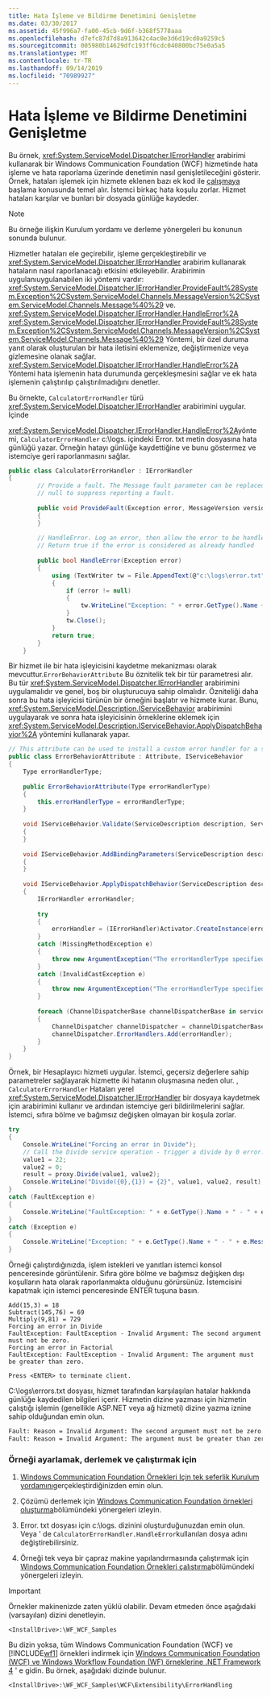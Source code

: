 ```yaml
---
title: Hata İşleme ve Bildirme Denetimini Genişletme
ms.date: 03/30/2017
ms.assetid: 45f996a7-fa00-45cb-9d6f-b368f5778aaa
ms.openlocfilehash: d7efc87d7d8a913642c4ac0e3d6d19cd0a9259c5
ms.sourcegitcommit: 005980b14629dfc193ff6cdc040800bc75e0a5a5
ms.translationtype: MT
ms.contentlocale: tr-TR
ms.lasthandoff: 09/14/2019
ms.locfileid: "70989927"
---
```

# <a name="extending-control-over-error-handling-and-reporting"></a>Hata İşleme ve Bildirme Denetimini Genişletme
Bu örnek, <xref:System.ServiceModel.Dispatcher.IErrorHandler> arabirimi kullanarak bir Windows Communication Foundation (WCF) hizmetinde hata işleme ve hata raporlama üzerinde denetimin nasıl genişletileceğini gösterir. Örnek, hataları işlemek için hizmete eklenen bazı ek kod ile [çalışmaya](../../../../docs/framework/wcf/samples/getting-started-sample.md) başlama konusunda temel alır. İstemci birkaç hata koşulu zorlar. Hizmet hataları karşılar ve bunları bir dosyada günlüğe kaydeder.  
  
> [!NOTE]
> Bu örneğe ilişkin Kurulum yordamı ve derleme yönergeleri bu konunun sonunda bulunur.  
  
 Hizmetler hataları ele geçirebilir, işleme gerçekleştirebilir ve <xref:System.ServiceModel.Dispatcher.IErrorHandler> arabirim kullanarak hataların nasıl raporlanacağı etkisini etkileyebilir. Arabirimin uygulanıuygulanabilen iki yöntemi vardır: <xref:System.ServiceModel.Dispatcher.IErrorHandler.ProvideFault%28System.Exception%2CSystem.ServiceModel.Channels.MessageVersion%2CSystem.ServiceModel.Channels.Message%40%29> ve. <xref:System.ServiceModel.Dispatcher.IErrorHandler.HandleError%2A> <xref:System.ServiceModel.Dispatcher.IErrorHandler.ProvideFault%28System.Exception%2CSystem.ServiceModel.Channels.MessageVersion%2CSystem.ServiceModel.Channels.Message%40%29> Yöntemi, bir özel duruma yanıt olarak oluşturulan bir hata iletisini eklemenize, değiştirmenize veya gizlemesine olanak sağlar. <xref:System.ServiceModel.Dispatcher.IErrorHandler.HandleError%2A> Yöntemi hata işlemenin hata durumunda gerçekleşmesini sağlar ve ek hata işlemenin çalıştırılıp çalıştırılmadığını denetler.  
  
 Bu örnekte, `CalculatorErrorHandler` türü <xref:System.ServiceModel.Dispatcher.IErrorHandler> arabirimini uygular. İçinde  
  
 <xref:System.ServiceModel.Dispatcher.IErrorHandler.HandleError%2A>yöntemi, `CalculatorErrorHandler` c:\logs. içindeki Error. txt metin dosyasına hata günlüğü yazar. Örneğin hatayı günlüğe kaydettiğine ve bunu göstermez ve istemciye geri raporlanmasını sağlar.  
  
```csharp  
public class CalculatorErrorHandler : IErrorHandler  
{  
        // Provide a fault. The Message fault parameter can be replaced, or set to  
        // null to suppress reporting a fault.  
  
        public void ProvideFault(Exception error, MessageVersion version, ref Message fault)  
        {  
        }  
  
        // HandleError. Log an error, then allow the error to be handled as usual.  
        // Return true if the error is considered as already handled  
  
        public bool HandleError(Exception error)  
        {  
            using (TextWriter tw = File.AppendText(@"c:\logs\error.txt"))  
            {  
                if (error != null)  
                {  
                    tw.WriteLine("Exception: " + error.GetType().Name + " - " + error.Message);  
                }  
                tw.Close();  
            }  
            return true;  
        }  
    }  
```  
  
 Bir hizmet ile bir hata işleyicisini kaydetme mekanizması olarak mevcuttur.`ErrorBehaviorAttribute` Bu öznitelik tek bir tür parametresi alır. Bu tür <xref:System.ServiceModel.Dispatcher.IErrorHandler> arabirimini uygulamalıdır ve genel, boş bir oluşturucuya sahip olmalıdır. Özniteliği daha sonra bu hata işleyicisi türünün bir örneğini başlatır ve hizmete kurar. Bunu, <xref:System.ServiceModel.Description.IServiceBehavior> arabirimini uygulayarak ve sonra hata işleyicisinin örneklerine eklemek için <xref:System.ServiceModel.Description.IServiceBehavior.ApplyDispatchBehavior%2A> yöntemini kullanarak yapar.  
  
```csharp  
// This attribute can be used to install a custom error handler for a service.  
public class ErrorBehaviorAttribute : Attribute, IServiceBehavior  
{  
    Type errorHandlerType;  
  
    public ErrorBehaviorAttribute(Type errorHandlerType)  
    {  
        this.errorHandlerType = errorHandlerType;  
    }  
  
    void IServiceBehavior.Validate(ServiceDescription description, ServiceHostBase serviceHostBase)  
    {  
    }  
  
    void IServiceBehavior.AddBindingParameters(ServiceDescription description, ServiceHostBase serviceHostBase, System.Collections.ObjectModel.Collection<ServiceEndpoint> endpoints, BindingParameterCollection parameters)  
    {  
    }  
  
    void IServiceBehavior.ApplyDispatchBehavior(ServiceDescription description, ServiceHostBase serviceHostBase)  
    {  
        IErrorHandler errorHandler;  
  
        try  
        {  
            errorHandler = (IErrorHandler)Activator.CreateInstance(errorHandlerType);  
        }  
        catch (MissingMethodException e)  
        {  
            throw new ArgumentException("The errorHandlerType specified in the ErrorBehaviorAttribute constructor must have a public empty constructor.", e);  
        }  
        catch (InvalidCastException e)  
        {  
            throw new ArgumentException("The errorHandlerType specified in the ErrorBehaviorAttribute constructor must implement System.ServiceModel.Dispatcher.IErrorHandler.", e);  
        }  
  
        foreach (ChannelDispatcherBase channelDispatcherBase in serviceHostBase.ChannelDispatchers)  
        {  
            ChannelDispatcher channelDispatcher = channelDispatcherBase as ChannelDispatcher;  
            channelDispatcher.ErrorHandlers.Add(errorHandler);  
        }                                                  
    }  
}  
```  
  
 Örnek, bir Hesaplayıcı hizmeti uygular. İstemci, geçersiz değerlere sahip parametreler sağlayarak hizmette iki hatanın oluşmasına neden olur. , `CalculatorErrorHandler` Hataları yerel <xref:System.ServiceModel.Dispatcher.IErrorHandler> bir dosyaya kaydetmek için arabirimini kullanır ve ardından istemciye geri bildirilmelerini sağlar. İstemci, sıfıra bölme ve bağımsız değişken olmayan bir koşula zorlar.  
  
```csharp  
try  
{  
    Console.WriteLine("Forcing an error in Divide");  
    // Call the Divide service operation - trigger a divide by 0 error.  
    value1 = 22;  
    value2 = 0;  
    result = proxy.Divide(value1, value2);  
    Console.WriteLine("Divide({0},{1}) = {2}", value1, value2, result);  
}  
catch (FaultException e)  
{  
    Console.WriteLine("FaultException: " + e.GetType().Name + " - " + e.Message);  
}  
catch (Exception e)  
{  
    Console.WriteLine("Exception: " + e.GetType().Name + " - " + e.Message);  
}  
```  
  
 Örneği çalıştırdığınızda, işlem istekleri ve yanıtları istemci konsol penceresinde görüntülenir. Sıfıra göre bölme ve bağımsız değişken dışı koşulların hata olarak raporlanmakta olduğunu görürsünüz. İstemcisini kapatmak için istemci penceresinde ENTER tuşuna basın.  
  
```  
Add(15,3) = 18  
Subtract(145,76) = 69  
Multiply(9,81) = 729  
Forcing an error in Divide  
FaultException: FaultException - Invalid Argument: The second argument must not be zero.  
Forcing an error in Factorial  
FaultException: FaultException - Invalid Argument: The argument must be greater than zero.  
  
Press <ENTER> to terminate client.  
```  
  
 C:\logs\errors.txt dosyası, hizmet tarafından karşılaşılan hatalar hakkında günlüğe kaydedilen bilgileri içerir. Hizmetin dizine yazması için hizmetin çalıştığı işlemin (genellikle ASP.NET veya ağ hizmeti) dizine yazma iznine sahip olduğundan emin olun.  
  
```txt
Fault: Reason = Invalid Argument: The second argument must not be zero.  
Fault: Reason = Invalid Argument: The argument must be greater than zero.  
```  
  
### <a name="to-set-up-build-and-run-the-sample"></a>Örneği ayarlamak, derlemek ve çalıştırmak için  
  
1. [Windows Communication Foundation Örnekleri Için tek seferlik Kurulum yordamını](../../../../docs/framework/wcf/samples/one-time-setup-procedure-for-the-wcf-samples.md)gerçekleştirdiğinizden emin olun.  
  
2. Çözümü derlemek için [Windows Communication Foundation örnekleri oluşturma](../../../../docs/framework/wcf/samples/building-the-samples.md)bölümündeki yönergeleri izleyin.  
  
3. Error. txt dosyası için c:\logs. dizinini oluşturduğunuzdan emin olun. Veya ' de `CalculatorErrorHandler.HandleError`kullanılan dosya adını değiştirebilirsiniz.  
  
4. Örneği tek veya bir çapraz makine yapılandırmasında çalıştırmak için [Windows Communication Foundation Örnekleri çalıştırma](../../../../docs/framework/wcf/samples/running-the-samples.md)bölümündeki yönergeleri izleyin.  
  
> [!IMPORTANT]
> Örnekler makinenizde zaten yüklü olabilir. Devam etmeden önce aşağıdaki (varsayılan) dizini denetleyin.  
>   
> `<InstallDrive>:\WF_WCF_Samples`  
>   
> Bu dizin yoksa, tüm Windows Communication Foundation (WCF) ve [!INCLUDE[wf1](../../../../includes/wf1-md.md)] örnekleri indirmek için [Windows Communication Foundation (WCF) ve Windows Workflow Foundation (WF) örneklerine .NET Framework 4](https://go.microsoft.com/fwlink/?LinkId=150780) ' e gidin. Bu örnek, aşağıdaki dizinde bulunur.  
>   
> `<InstallDrive>:\WF_WCF_Samples\WCF\Extensibility\ErrorHandling`  
